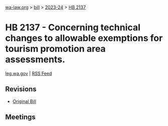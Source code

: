[wa-law.org](/) > [bill](/bill/) > [2023-24](/bill/2023-24/) > [HB 2137](/bill/2023-24/hb/2137/)

# HB 2137 - Concerning technical changes to allowable exemptions for tourism promotion area assessments.
[leg.wa.gov](https://app.leg.wa.gov/billsummary?BillNumber=2137&Year=2023&Initiative=false) | [RSS Feed](./rss.xml)

## Revisions
* [Original Bill](1/)

## Meetings